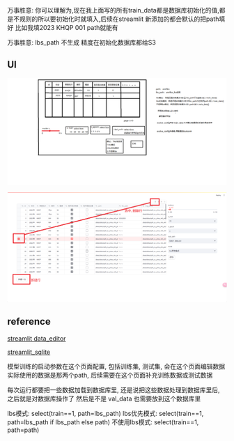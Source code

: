 万事胜意:
你可以理解为,现在我上面写的所有train_data都是数据库初始化的值,都是不规则的所以要初始化时就填入,后续在streamlit 新添加的都会默认的把path填好
比如我填2023 KHQP 001 path就能有

万事胜意:
lbs_path 不生成
精度在初始化数据库都给S3

## UI

![](bak/ui_.png)

![](./bak/cd.png)

## reference

[streamlit data_editor](https://docs.streamlit.io/library/advanced-features/dataframes)

[streamlit_sqlite](https://docs.streamlit.io/library/advanced-features/connecting-to-data)

模型训练的启动参数在这个页面配置, 包括训练集, 测试集, 会在这个页面编辑数据
实际使用的数据是那两个path,
后续需要在这个页面补充训练数据或测试数据

每次运行都要把一些数据加载到数据库里,
还是说把这些数据处理到数据库里后, 之后就是对数据库操作了
然后是不是 val_data 也需要放到这个数据库里

lbs模式: select(train==1, path=lbs_path)
lbs优先模式: select(train==1, path=lbs_path if lbs_path else path)
不使用lbs模式: select(train==1, path=path)

